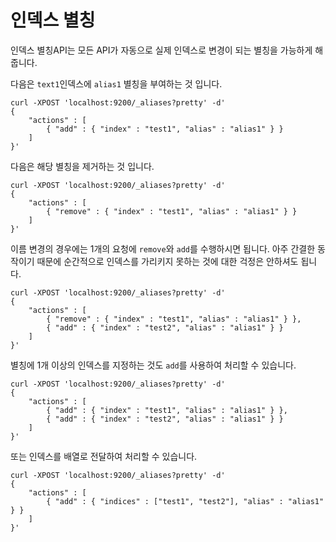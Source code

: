 # 인덱스 별칭
인덱스 별칭API는 모든 API가 자동으로 실제 인덱스로 변경이 되는 별칭을 가능하게 해줍니다.

다음은 ```text1```인덱스에 ```alias1``` 별칭을 부여하는 것 입니다.
```
curl -XPOST 'localhost:9200/_aliases?pretty' -d'
{
    "actions" : [
        { "add" : { "index" : "test1", "alias" : "alias1" } }
    ]
}'
```
다음은 해당 별칭을 제거하는 것 입니다.
```
curl -XPOST 'localhost:9200/_aliases?pretty' -d'
{
    "actions" : [
        { "remove" : { "index" : "test1", "alias" : "alias1" } }
    ]
}'
```
이름 변경의 경우에는 1개의 요청에 ```remove```와 ```add```를 수행하시면 됩니다. 아주 간결한 동작이기 때문에 순간적으로 인덱스를 가리키지 못하는 것에 대한 걱정은 안하셔도 됩니다.
```
curl -XPOST 'localhost:9200/_aliases?pretty' -d'
{
    "actions" : [
        { "remove" : { "index" : "test1", "alias" : "alias1" } },
        { "add" : { "index" : "test2", "alias" : "alias1" } }
    ]
}'
```
별칭에 1개 이상의 인덱스를 지정하는 것도 ```add```를 사용하여 처리할 수 있습니다.
```
curl -XPOST 'localhost:9200/_aliases?pretty' -d'
{
    "actions" : [
        { "add" : { "index" : "test1", "alias" : "alias1" } },
        { "add" : { "index" : "test2", "alias" : "alias1" } }
    ]
}'
```
또는 인덱스를 배열로 전달하여 처리할 수 있습니다.
```
curl -XPOST 'localhost:9200/_aliases?pretty' -d'
{
    "actions" : [
        { "add" : { "indices" : ["test1", "test2"], "alias" : "alias1" } }
    ]
}'
```
